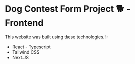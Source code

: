 # Dog Contest Form Project 🐕 - Frontend

This website was built using these technologies.✨

* React - Typescript
* Tailwind CSS
* Next.JS
